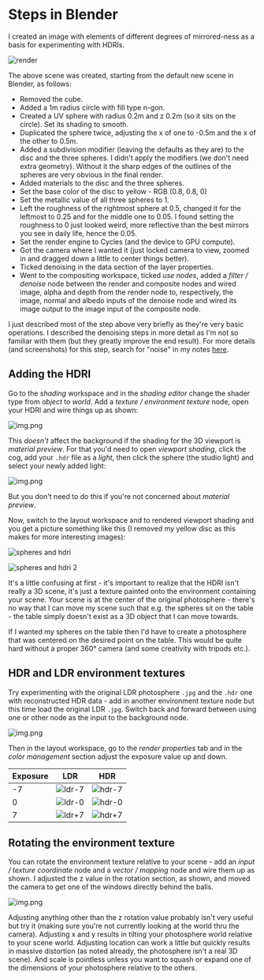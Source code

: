 Steps in Blender
================

I created an image with elements of different degrees of mirrored-ness as a basis for experimenting with HDRIs.

![render](images/spheres.png)

The above scene was created, starting from the default new scene in Blender, as follows:

* Removed the cube.
* Added a 1m radius circle with fill type n-gon.
* Created a UV sphere with radius 0.2m and z 0.2m (so it sits on the circle). Set its shading to smooth.
* Duplicated the sphere twice, adjusting the x of one to -0.5m and the x of the other to 0.5m.
* Added a subdivision modifier (leaving the defaults as they are) to the disc and the three spheres. I didn't apply the modifiers (we don't need extra geometry). Without it the sharp edges of the outlines of the spheres are very obvious in the final render.
* Added materials to the disc and the three spheres.
* Set the base color of the disc to yellow - RGB (0.8, 0.8, 0)
* Set the metallic value of all three spheres to 1.
* Left the roughness of the rightmost sphere at 0.5, changed it for the leftmost to 0.25 and for the middle one to 0.05. I found setting the roughness to 0 just looked weird, more reflective than the best mirrors you see in daily life, hence the 0.05.
* Set the render engine to Cycles (and the device to GPU compute).
* Got the camera where I wanted it (just locked camera to view, zoomed in and dragged down a little to center things better).
* Ticked denoising in the data section of the layer properties.
* Went to the compositing workspace, ticked _use nodes_, added a _filter / denoise_ node between the render and composite nodes and wired image, alpha and depth from the render node to, respectively, the image, normal and albedo inputs of the denoise node and wired its image output to the image input of the composite node.

I just described most of the step above very briefly as they're very basic operations. I described the denoising steps in more detail as I'm not so familiar with them (but they greatly improve the end result). For more details (and screenshots) for this step, search for "noise" in my notes [here](https://github.com/george-hawkins/blender-donut-notebook/blob/master/README.md).

Adding the HDRI
---------------

Go to the _shading_ workspace and in the _shading editor_ change the shader type from _object_ to _world_. Add a _texture / environment texture_ node, open your HDRI and wire things up as shown:

![img.png](images/environment-texture.png)

This _doesn't_ affect the background if the shading for the 3D viewport is _material preview_. For that you'd need to open _viewport shading_, click the cog, add your `.hdr` file as a _light_, then click the sphere (the studio light) and select your newly added light:

![img.png](images/studio-light.png)

But you don't need to do this if you're not concerned about _material preview_.

Now, switch to the layout workspace and to rendered viewport shading and you get a picture something like this (I removed my yellow disc as this makes for more interesting images):

![spheres and hdri](images/spheres-and-hdri.png)

![spheres and hdri 2](images/spheres-and-hdri-2.png)

It's a little confusing at first - it's important to realize that the HDRI isn't really a 3D scene, it's just a texture painted onto the environment containing your scene. Your scene is at the center of the original photosphere - there's no way that I can move my scene such that e.g. the spheres sit on the table - the table simply doesn't exist as a 3D object that I can move towards.

If I wanted my spheres on the table then I'd have to create a photosphere that was centered on the desired point on the table. This would be quite hard without a proper 360&deg; camera (and some creativity with tripods etc.).

HDR and LDR environment textures
--------------------------------

Try experimenting with the original LDR photosphere `.jpg` and the `.hdr` one with reconstructed HDR data - add in another environment texture node but this time load the original LDR `.jpg`. Switch back and forward between using one or other node as the input to the background node.

![img.png](images/ldr-environment-texture.png)

Then in the layout workspace, go to the _render properties_ tab and in the _color management_ section adjust the exposure value up and down.

| Exposure | LDR | HDR |
|----------|-----|-----|
| -7 | ![ldr-7](comparison-blender/ldr-7.jpg) | ![hdr-7](comparison-blender/hdr-7.jpg)
| 0 | ![ldr-0](comparison-blender/ldr-0.jpg) | ![hdr-0](comparison-blender/hdr-0.jpg)
| 7 | ![ldr+7](comparison-blender/ldr+7.jpg) | ![hdr+7](comparison-blender/hdr+7.jpg)

Rotating the environment texture
--------------------------------

You can rotate the environment texture relative to your scene - add an _input / texture coordinate_ node and a _vector / mapping_ node and wire them up as shown. I adjusted the z value in the rotation section, as shown, and moved the camera to get one of the windows directly behind the balls.

![img.png](images/rotate-environment-texture.png)

Adjusting anything other than the z rotation value probably isn't very useful but try it (making sure you're not currently looking at the world thru the camera). Adjusting x and y results in tilting your photosphere world relative to your scene world. Adjusting location can work a little but quickly results in massive distortion (as noted already, the photosphere isn't a real 3D scene). And scale is pointless unless you want to squash or expand one of the dimensions of your photosphere relative to the others.
